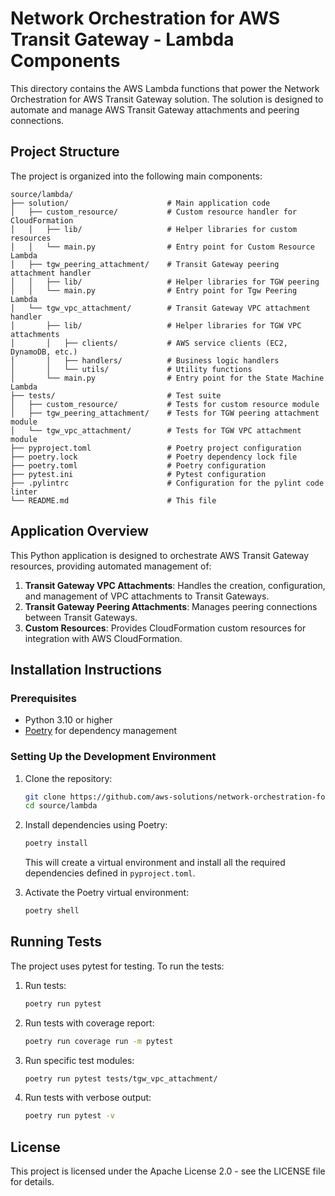 # Network Orchestration for AWS Transit Gateway - Lambda Components

This directory contains the AWS Lambda functions that power the Network Orchestration for AWS Transit Gateway solution. The solution is designed to automate and manage AWS Transit Gateway attachments and peering connections.

## Project Structure

The project is organized into the following main components:

```
source/lambda/
├── solution/                      # Main application code
│   ├── custom_resource/           # Custom resource handler for CloudFormation
│   │   ├── lib/                   # Helper libraries for custom resources
│   │   └── main.py                # Entry point for Custom Resource Lambda
│   ├── tgw_peering_attachment/    # Transit Gateway peering attachment handler
│   │   ├── lib/                   # Helper libraries for TGW peering
│   │   └── main.py                # Entry point for Tgw Peering Lambda
│   └── tgw_vpc_attachment/        # Transit Gateway VPC attachment handler
│       ├── lib/                   # Helper libraries for TGW VPC attachments
│       │   ├── clients/           # AWS service clients (EC2, DynamoDB, etc.)
│       │   ├── handlers/          # Business logic handlers
│       │   └── utils/             # Utility functions
│       └── main.py                # Entry point for the State Machine Lambda
├── tests/                         # Test suite
│   ├── custom_resource/           # Tests for custom resource module
│   ├── tgw_peering_attachment/    # Tests for TGW peering attachment module
│   └── tgw_vpc_attachment/        # Tests for TGW VPC attachment module
├── pyproject.toml                 # Poetry project configuration
├── poetry.lock                    # Poetry dependency lock file
├── poetry.toml                    # Poetry configuration
├── pytest.ini                     # Pytest configuration
├── .pylintrc                      # Configuration for the pylint code linter
└── README.md                      # This file
```

## Application Overview

This Python application is designed to orchestrate AWS Transit Gateway resources, providing automated management of:

1. **Transit Gateway VPC Attachments**: Handles the creation, configuration, and management of VPC attachments to Transit Gateways.
2. **Transit Gateway Peering Attachments**: Manages peering connections between Transit Gateways.
3. **Custom Resources**: Provides CloudFormation custom resources for integration with AWS CloudFormation.

## Installation Instructions

### Prerequisites

- Python 3.10 or higher
- [Poetry](https://python-poetry.org/docs/#installation) for dependency management

### Setting Up the Development Environment

1. Clone the repository:
   ```bash
   git clone https://github.com/aws-solutions/network-orchestration-for-aws-transit-gateway.git
   cd source/lambda
   ```

2. Install dependencies using Poetry:
   ```bash
   poetry install
   ```

   This will create a virtual environment and install all the required dependencies defined in `pyproject.toml`.

3. Activate the Poetry virtual environment:
   ```bash
   poetry shell
   ```

## Running Tests

The project uses pytest for testing. To run the tests:

1. Run tests:
   ```bash
   poetry run pytest
   ```

2. Run tests with coverage report:
   ```bash
   poetry run coverage run -m pytest
   ```

3. Run specific test modules:
   ```bash
   poetry run pytest tests/tgw_vpc_attachment/
   ```

4. Run tests with verbose output:
   ```bash
   poetry run pytest -v
   ```

## License

This project is licensed under the Apache License 2.0 - see the LICENSE file for details.
